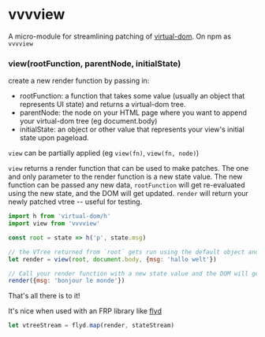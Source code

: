 # vvvview

A micro-module for streamlining patching of [virtual-dom](https://github.com/Matt-Esch/virtual-dom). On npm as `vvvview`

### view(rootFunction, parentNode, initialState)

create a new render function by passing in:

* rootFunction: a function that takes some value (usually an object that represents UI state) and returns a virtual-dom tree.
* parentNode: the node on your HTML page where you want to append your virtual-dom tree (eg document.body)
* initialState: an object or other value that represents your view's initial state upon pageload.

`view` can be partially applied (eg `view(fn)`, `view(fn, node)`)

`view` returns a render function that can be used to make patches. The one and only parameter to the render function is a new state value. The new function can be passed any new data, `rootFunction` will get re-evaluated using the new state, and the DOM will get updated. `render` will return your newly patched vtree -- useful for testing.

```js
import h from 'virtual-dom/h'
import view from 'vvvview'

const root = state => h('p', state.msg)

// the VTree returned from `root` gets run using the default object and appended to document.body.
let render = view(root, document.body, {msg: 'hallo welt'})

// Call your render function with a new state value and the DOM will get patched
render({msg: 'bonjour le monde'})
```

That's all there is to it! 

It's nice when used with an FRP library like [flyd](https://github.com/paldepind/flyd)

```js
let vtreeStream = flyd.map(render, stateStream)
```
